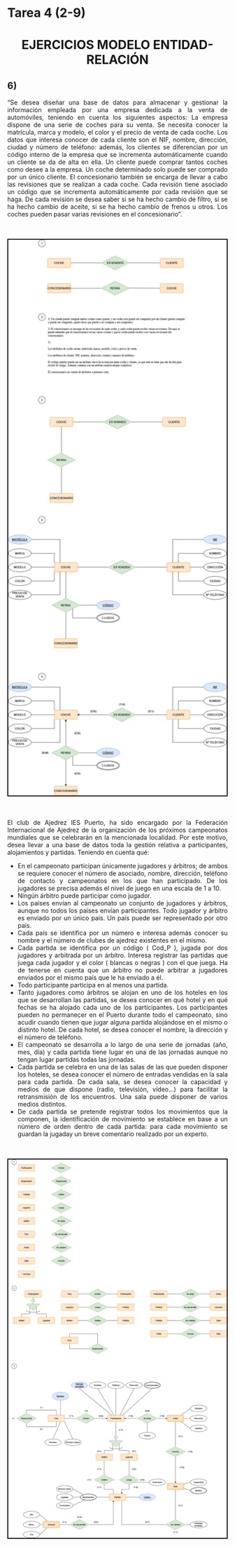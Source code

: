 # Tarea 4 (2-9)

<div align="center">

 # EJERCICIOS MODELO ENTIDAD-RELACIÓN

</div>

<div align="justify">

## 6)

“Se desea diseñar una base de datos para almacenar y gestionar la información empleada por una empresa dedicada a la venta de automóviles, teniendo en cuenta los siguientes aspectos: La empresa dispone de una serie de coches para su venta. Se necesita conocer la matrícula, marca y modelo, el color y el precio de venta de cada coche. Los datos que interesa conocer de cada cliente son el NIF, nombre, dirección, ciudad y número de teléfono: además, los clientes se diferencian por un código interno de la empresa que se incrementa automáticamente cuando un cliente se da de alta en ella. Un cliente puede comprar tantos coches como desee a la empresa. Un coche determinado solo puede ser comprado por un único cliente. El concesionario también se encarga de llevar a cabo las revisiones que se realizan a cada coche. Cada revisión tiene asociado un código que se incrementa automáticamente por cada revisión que se haga. De cada revisión se desea saber si se ha hecho cambio de filtro, si se ha hecho cambio de aceite, si se ha hecho cambio de frenos u otros. Los coches pueden pasar varias revisiones en el concesionario”.


<br>
<br>
<div align="center">
<img style="border: 2px solid; color: black;" src="img/6.png"  width="500"/>
</div>
<br>
<br>

<div align="justify">

El club de Ajedrez IES Puerto, ha sido encargado por la Federación Internacional de Ajedrez de la organización de los próximos campeonatos mundiales que se celebrarán en la mencionada localidad. Por este motivo, desea llevar a una base de datos toda la gestión relativa a participantes, alojamientos y partidas. Teniendo en cuenta qué:
- En el campeonato participan únicamente jugadores y árbitros; de ambos se requiere conocer el número de asociado, nombre, dirección, teléfono de contacto y campeonatos en los que han participado. De los jugadores se precisa además el nivel de juego en una escala de 1 a 10.
- Ningún árbitro puede participar como jugador.
- Los países envían al campeonato un conjunto de jugadores y árbitros, aunque   no todos los países envían participantes. Todo jugador y árbitro es enviado por un único país. Un país puede ser representado por otro país.
- Cada país se identifica por un número e interesa además conocer su nombre y el número de clubes de ajedrez existentes en el mismo.
- Cada partida se identifica por un código ( Cod_P ), jugada por dos jugadores y arbitrada por un árbitro. Interesa registrar las partidas que juega cada jugador y el color ( blancas o negras ) con el que juega. Ha de tenerse en cuenta que un árbitro no puede arbitrar a jugadores enviados por el mismo país que le ha enviado a él.
- Todo participante participa en al menos una partida.
- Tanto jugadores como árbitros se alojan en uno de los hoteles en los que se desarrollan las partidas, se desea conocer en qué hotel y en qué fechas se ha alojado cada uno de los participantes. Los participantes pueden no permanecer en el Puerto durante todo el campeonato, sino acudir cuando tienen que jugar alguna partida alojándose en el mismo o distinto hotel. De cada hotel, se desea conocer el nombre, la dirección y el número de teléfono.
- El campeonato se desarrolla a lo largo de una serie de jornadas (año, mes, día) y cada partida tiene lugar en una de las jornadas aunque no tengan lugar partidas todas las jornadas.
- Cada partida se celebra en una de las salas de las que pueden disponer los hoteles, se desea conocer el número de entradas vendidas en la sala para cada partida. De cada sala, se desea conocer la capacidad y medios de que dispone (radio, televisión, vídeo...) para facilitar la retransmisión de los encuentros. Una sala puede disponer de varios medios distintos.
- De cada partida se pretende registrar todos los movimientos que la componen, la identificación de movimiento se establece en base a un número de orden dentro de cada partida: para cada movimiento se guardan la jugaday un breve comentario realizado por un experto.

<br>
<br>
<div align="center">
<img style="border: 2px solid; color: black;" src="img/10.png"  width="500"/>
</div>
<br>
<br>
